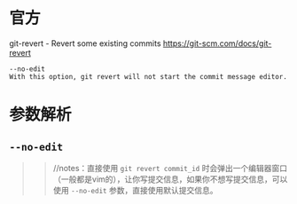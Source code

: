 
# 官方

git-revert - Revert some existing commits https://git-scm.com/docs/git-revert
```console
--no-edit
With this option, git revert will not start the commit message editor.
```

# 参数解析

## `--no-edit`
>> //notes：直接使用 `git revert commit_id` 时会弹出一个编辑器窗口（一般都是vim的），让你写提交信息，如果你不想写提交信息，可以使用 `--no-edit` 参数，直接使用默认提交信息。
